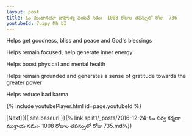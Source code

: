 ```yaml
---
layout: post
title: ఓం మంధానయా బాహుళ్య వయవే నమః- 1008 రోజుల తపస్సులో రోజు  736
youtubeId: 7uipy_Mh_bI
---
```

 
 
Helps get goodness, bliss and peace and God's blessings
 
Helps remain focused, help generate inner energy 
 
Helps boost physical and mental health 
 
Helps remain grounded and generates a sense of gratitude towards the greater power 
 
Helps reduce bad karma
 
 
 
 


{% include youtubePlayer.html id=page.youtubeId %}
 
[Next]({{ site.baseurl }}{% link  split1/_posts/2016-12-24-ఓం సర్వ కర్మణా ముక్తాయ నమః- 1008 రోజుల తపస్సులో రోజు  735.md%})
 
